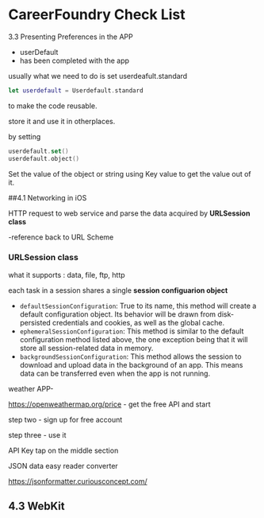 # CareerFoundry Check List



3.3 Presenting Preferences in the APP

- userDefault 
- has been completed with the app 

usually what we need to do is set userdeafult.standard

```swift
let userdefault = Userdefault.standard
```

to make the code reusable. 

store it and use it in otherplaces. 



by setting 

```swift
userdefault.set()
userdefault.object()	
```

Set the value of the object or string using Key value to get the value out of it. 



##4.1 Networking in iOS

HTTP request to web service and parse the data acquired by **URLSession class**

-reference back to URL Scheme



### URLSession class

what it supports : data, file, ftp, http

each task in a session shares a single **session configuarion object**



- `defaultSessionConfiguration`: True to its name, this method will create a default configuration object. Its behavior will be drawn from disk-persisted credentials and cookies, as well as the global cache.
- `ephemeralSessionConfiguration`: This method is similar to the default configuration method listed above, the one exception being that it will store all session-related data in memory.
- `backgroundSessionConfiguration`: This method allows the session to download and upload data in the background of an app. This means data can be transferred even when the app is not running.



weather APP-

https://openweathermap.org/price - get the free API and start



step two - sign up for free account

step three - use it

API Key tap on the middle section



JSON data easy reader converter

https://jsonformatter.curiousconcept.com/





## 4.3 WebKit



